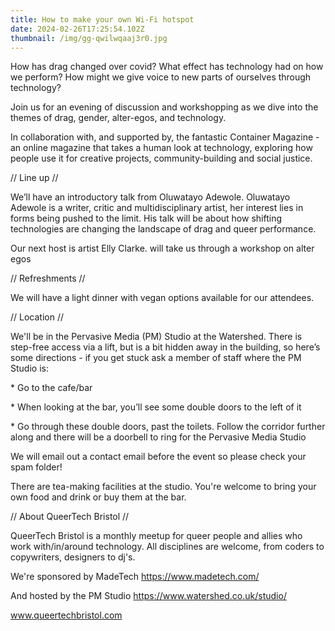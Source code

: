 ```yaml
---
title: How to make your own Wi-Fi hotspot
date: 2024-02-26T17:25:54.102Z
thumbnail: /img/gg-qwilwqaaj3r0.jpg
---
```


How has drag changed over covid? What effect has technology had on how we perform? How might we give voice to new parts of ourselves through technology?

Join us for an evening of discussion and workshopping as we dive into the themes of drag, gender, alter-egos, and technology.

In collaboration with, and supported by, the fantastic Container Magazine - an online magazine that takes a human look at technology, exploring how people use it for creative projects, community-building and social justice.

// Line up //

We’ll have an introductory talk from Oluwatayo Adewole. Oluwatayo Adewole is a writer, critic and multidisciplinary artist, her interest lies in forms being pushed to the limit. His talk will be about how shifting technologies are changing the landscape of drag and queer performance.

Our next host is artist Elly Clarke. will take us through a workshop on alter egos

// Refreshments //

We will have a light dinner with vegan options available for our attendees.

// Location //

We'll be in the Pervasive Media (PM) Studio at the Watershed. There is step-free access via a lift, but is a bit hidden away in the building, so here’s some directions - if you get stuck ask a member of staff where the PM Studio is:

\* Go to the cafe/bar

\* When looking at the bar, you’ll see some double doors to the left of it

\* Go through these double doors, past the toilets. Follow the corridor further along and there will be a doorbell to ring for the Pervasive Media Studio

We will email out a contact email before the event so please check your spam folder!

There are tea-making facilities at the studio. You're welcome to bring your own food and drink or buy them at the bar.

// About QueerTech Bristol //

QueerTech Bristol is a monthly meetup for queer people and allies who work with/in/around technology. All disciplines are welcome, from coders to copywriters, designers to dj's.

We're sponsored by MadeTech https://www.madetech.com/

And hosted by the PM Studio https://www.watershed.co.uk/studio/

www.queertechbristol.com
